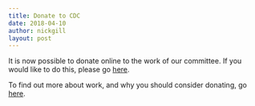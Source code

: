 ```yaml
---
title: Donate to CDC
date: 2018-04-10
author: nickgill
layout: post
---
```



It is now possible to donate online to the work of our committee. If you would like to do this, please go <a href = "http://euro-math-soc.eu/ems_payment_new/ems_cdc_donation.html">here</a>.

To find out more about work, and why you should consider donating, go <a href = "about">here</a>.
